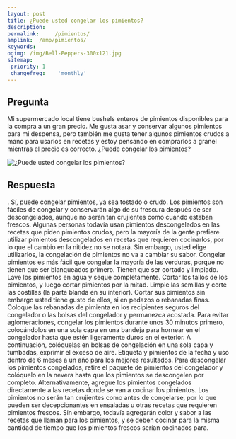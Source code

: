 ```yaml
---
layout: post
title: ¿Puede usted congelar los pimientos?  
description: 
permalink:     /pimientos/
amplink:  /amp/pimientos/
keywords: 
ogimg: /img/Bell-Peppers-300x121.jpg
sitemap:
 priority: 1
 changefreq:    'monthly'
---
```




## Pregunta

Mi supermercado local tiene bushels enteros de pimientos disponibles para la compra a un gran precio. Me gusta asar y conservar algunos pimientos para mi despensa, pero también me gusta tener algunos pimientos crudos a mano para usarlos en recetas y estoy pensando en comprarlos a granel mientras el precio es correcto. ¿Puede congelar los pimientos?


![¿Puede usted congelar los pimientos?](https://sepuedecongelar.com/img/Bell-Peppers-300x121.jpg "¿Puede usted congelar los pimientos?" )


## Respuesta

.
 Sí, puede congelar pimientos, ya sea tostado o crudo. Los pimientos son fáciles de congelar y conservarán algo de su frescura después de ser descongelados, aunque no serán tan crujientes como cuando estaban frescos. Algunas personas todavía usan pimientos descongelados en las recetas que piden pimientos crudos, pero la mayoría de la gente prefiere utilizar pimientos descongelados en recetas que requieren cocinarlos, por lo que el cambio en la nitidez no se notará. Sin embargo, usted elige utilizarlos, la congelación de pimientos no va a cambiar su sabor.
Congelar pimientos es más fácil que congelar la mayoría de las verduras, porque no tienen que ser blanqueados primero. Tienen que ser cortado y limpiado. Lave los pimientos en agua y seque completamente. Cortar los tallos de los pimientos, y luego cortar pimientos por la mitad. Limpie las semillas y corte las costillas (la parte blanda en su interior). Cortar sus pimientos sin embargo usted tiene gusto de ellos, si en pedazos o rebanadas finas.
Coloque las rebanadas de pimienta en los recipientes seguros del congelador o las bolsas del congelador y permanezca acostada. Para evitar aglomeraciones, congelar los pimientos durante unos 30 minutos primero, colocándolos en una sola capa en una bandeja para hornear en el congelador hasta que estén ligeramente duros en el exterior. A continuación, colóquelas en bolsas de congelación en una sola capa y tumbadas, exprimir el exceso de aire. Etiqueta y pimientos de la fecha y uso dentro de 6 meses a un año para los mejores resultados.
Para descongelar los pimientos congelados, retire el paquete de pimientos del congelador y colóquelo en la nevera hasta que los pimientos se descongelen por completo. Alternativamente, agregue los pimientos congelados directamente a las recetas donde se van a cocinar los pimientos. Los pimientos no serán tan crujientes como antes de congelarse, por lo que pueden ser decepcionantes en ensaladas u otras recetas que requieren pimientos frescos. Sin embargo, todavía agregarán color y sabor a las recetas que llaman para los pimientos, y se deben cocinar para la misma cantidad de tiempo que los pimientos frescos serían cocinados para.
